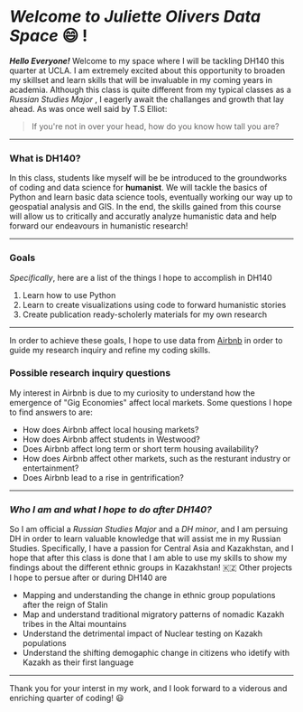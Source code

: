# __*Welcome to Juliette Olivers Data Space*__ :smile: !
*__Hello Everyone!__* Welcome to my space where I will be tackling DH140 this quarter at UCLA. 
I am extremely excited about this opportunity to broaden my skillset and learn skills that will be invaluable in my coming years in academia.
Although this class is quite different from my typical classes as a _Russian Studies Major_ , 
I eagerly await the challanges and growth that lay ahead.
  As was once well said by T.S Elliot:
>If you're not in over your head,
>how do you know how tall you are?
___ 
### What is DH140?
In this class, students like myself will be be introduced to the groundworks of coding and data science for __humanist__. We will tackle the basics of Python and learn basic data science tools, eventually working our way up to geospatial analysis and GIS. In the end, the skills gained from this course will allow us to critically and accuratly analyze humanistic data and help forward our endeavours in humanistic research!
___
### Goals
_Specifically_, here are a list of the things I hope to accomplish in DH140
1. Learn how to use Python 
2. Learn to create visualizations using code to forward humanistic stories
3. Create publication ready-scholerly materials for my own research 

___

In order to achieve these goals, I hope to use data from [Airbnb](http://insideairbnb.com/get-the-data.html)
 in order to guide my research inquiry and refine my coding skills.
### Possible research inquiry questions
My interest in Airbnb is due to my curiosity to understand how the emergence of "Gig Economies" affect local markets.
Some questions I hope to find answers to are:
* How does Airbnb affect local housing markets?
* How does Airbnb affect students in Westwood?
* Does Airbnb affect long term or short term housing availability?
* How does Airbnb affect other markets, such as the resturant industry or entertainment? 
* Does Airbnb lead to a rise in gentrification?

___

### _**Who I am and what I hope to do after DH140?**_
So I am official a *Russian Studies Major* and a *DH minor*, and I am persuing DH in order to learn valuable knowledge that will assist me in my Russian Studies. Specifically, I have a passion for Central Asia and Kazakhstan, and I hope that after this class is done that I am able to use my skills to show my findings about the different ethnic groups in Kazakhstan! :kazakhstan:
Other projects I hope to persue after or during DH140 are
* Mapping and understanding the change in ethnic group populations after the reign of Stalin
* Маp and understand traditional migratory patterns of nomadic Kazakh tribes in the Altai mountains
* Understand the detrimental impact of Nuclear testing on Kazakh populations
* Understand the shifting demogaphic change in citizens who idetify with Kazakh as their first language
___

Thank you for your interst in my work, and I look forward to a viderous and enriching quarter of coding! :smiley:

